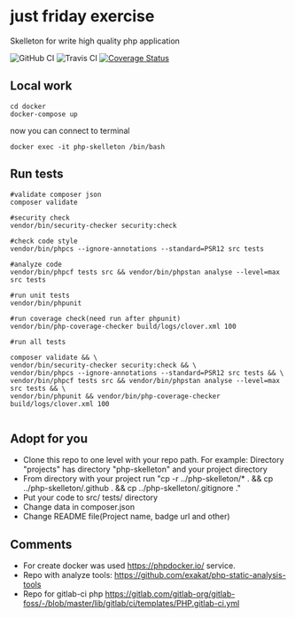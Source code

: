 # just friday exercise
Skelleton for write high quality php application

![GitHub CI](https://github.com/DaHuJI/just_friday_exercise/workflows/CI/badge.svg)
![Travis CI](https://api.travis-ci.org/otis22/php-skelleton.svg?branch=master)
[![Coverage Status](https://coveralls.io/repos/github/otis22/php-skelleton/badge.svg?branch=master)](https://coveralls.io/github/otis22/php-skelleton?branch=master)

## Local work

```
cd docker
docker-compose up
```
now you can connect to terminal
```
docker exec -it php-skelleton /bin/bash
```

## Run tests

```
#validate composer json
composer validate

#security check
vendor/bin/security-checker security:check

#check code style
vendor/bin/phpcs --ignore-annotations --standard=PSR12 src tests

#analyze code
vendor/bin/phpcf tests src && vendor/bin/phpstan analyse --level=max src tests

#run unit tests
vendor/bin/phpunit

#run coverage check(need run after phpunit)
vendor/bin/php-coverage-checker build/logs/clover.xml 100

#run all tests

composer validate && \
vendor/bin/security-checker security:check && \
vendor/bin/phpcs --ignore-annotations --standard=PSR12 src tests && \
vendor/bin/phpcf tests src && vendor/bin/phpstan analyse --level=max src tests && \
vendor/bin/phpunit && vendor/bin/php-coverage-checker build/logs/clover.xml 100


```


## Adopt for you 

- Clone this repo to one level with your repo path. For example: Directory "projects" has directory "php-skelleton" and your project directory
- From directory with your project run "cp -r ../php-skelleton/* . && cp ../php-skelleton/.github . && cp ../php-skelleton/.gitignore ."
- Put your code to src/ tests/ directory
- Change data in composer.json
- Change README file(Project name, badge url and other)


## Comments 

- For create docker was used https://phpdocker.io/ service.
- Repo with analyze tools: https://github.com/exakat/php-static-analysis-tools
- Repo for gitlab-ci php https://gitlab.com/gitlab-org/gitlab-foss/-/blob/master/lib/gitlab/ci/templates/PHP.gitlab-ci.yml
